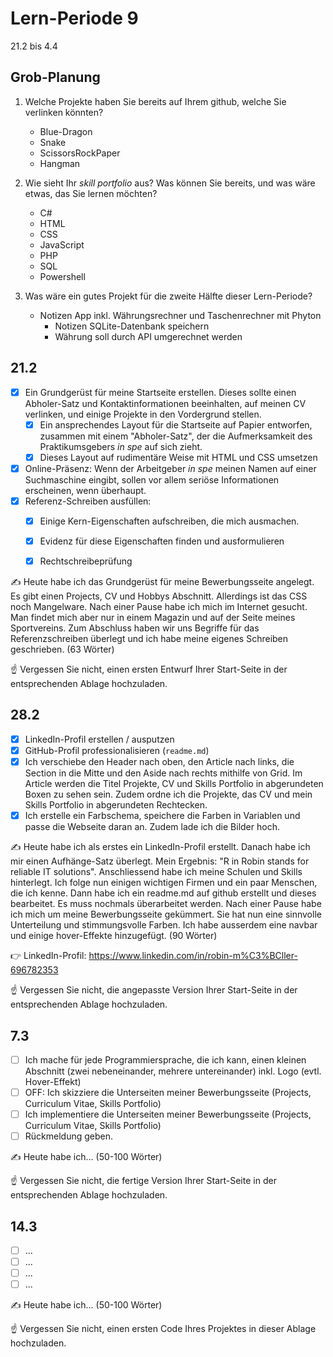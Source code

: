 # Lern-Periode 9

21.2 bis 4.4

## Grob-Planung

1. Welche Projekte haben Sie bereits auf Ihrem github, welche Sie verlinken könnten?
   - Blue-Dragon
   - Snake
   - ScissorsRockPaper
   - Hangman

2. Wie sieht Ihr *skill portfolio* aus? Was können Sie bereits, und was wäre etwas, das Sie lernen möchten?
   - C#
   - HTML
   - CSS
   - JavaScript
   - PHP
   - SQL
   - Powershell

3. Was wäre ein gutes Projekt für die zweite Hälfte dieser Lern-Periode?
   - Notizen App inkl. Währungsrechner und Taschenrechner mit Phyton
     - Notizen SQLite-Datenbank speichern
     - Währung soll durch API umgerechnet werden

## 21.2

- [x] Ein Grundgerüst für meine Startseite erstellen. Dieses sollte einen Abholer-Satz und Kontaktinformationen beeinhalten, auf meinen CV verlinken, und einige Projekte in den Vordergrund stellen.
  - [x] Ein ansprechendes Layout für die Startseite auf Papier entworfen, zusammen mit einem "Abholer-Satz", der die Aufmerksamkeit des Praktikumsgebers *in spe* auf sich zieht.
  - [x] Dieses Layout auf rudimentäre Weise mit HTML und CSS umsetzen

- [x] Online-Präsenz: Wenn der Arbeitgeber *in spe* meinen Namen auf einer Suchmaschine eingibt, sollen vor allem seriöse Informationen erscheinen, wenn überhaupt. 
- [x] Referenz-Schreiben ausfüllen:
  - [x] Einige Kern-Eigenschaften aufschreiben, die mich ausmachen.
  - [x] Evidenz für diese Eigenschaften finden und ausformulieren
  - [x] Rechtschreibeprüfung


✍️ Heute habe ich das Grundgerüst für meine Bewerbungsseite angelegt. Es gibt einen Projects, CV und Hobbys Abschnitt. Allerdings ist das CSS noch Mangelware. Nach einer Pause habe ich mich im Internet gesucht. Man findet mich aber nur in einem Magazin und auf der Seite meines Sportvereins. Zum Abschluss haben wir uns Begriffe für das Referenzschreiben überlegt und ich habe meine eigenes Schreiben geschrieben. (63 Wörter)

☝️ Vergessen Sie nicht, einen ersten Entwurf Ihrer Start-Seite in der entsprechenden Ablage hochzuladen.

## 28.2

- [x] LinkedIn-Profil erstellen / ausputzen
- [x] GitHub-Profil professionalisieren (`readme.md`)
- [x] Ich verschiebe den Header nach oben, den Article nach links, die Section in die Mitte und den Aside nach rechts mithilfe von Grid. Im Article werden die Titel Projekte, CV und Skills Portfolio in abgerundeten Boxen zu sehen sein. Zudem ordne ich die Projekte, das CV und mein Skills Portfolio in abgerundeten Rechtecken.
- [x] Ich erstelle ein Farbschema, speichere die Farben in Variablen und passe die Webseite daran an. Zudem lade ich die Bilder hoch.

✍️ Heute habe ich als erstes ein LinkedIn-Profil erstellt. Danach habe ich mir einen Aufhänge-Satz überlegt. Mein Ergebnis: "R in Robin stands for reliable IT solutions". Anschliessend habe ich meine Schulen und Skills hinterlegt. Ich folge nun einigen wichtigen Firmen und ein paar Menschen, die ich kenne. Dann habe ich ein readme.md auf github erstellt und dieses bearbeitet. Es muss nochmals überarbeitet werden. Nach einer Pause habe ich mich um meine Bewerbungsseite gekümmert. Sie hat nun eine sinnvolle Unterteilung und stimmungsvolle Farben. Ich habe ausserdem eine navbar und einige hover-Effekte hinzugefügt. (90 Wörter)

👉 LinkedIn-Profil: https://www.linkedin.com/in/robin-m%C3%BCller-696782353

☝️ Vergessen Sie nicht, die angepasste Version Ihrer Start-Seite in der entsprechenden Ablage hochzuladen.

## 7.3

- [ ] Ich mache für jede Programmiersprache, die ich kann, einen kleinen Abschnitt (zwei nebeneinander, mehrere untereinander) inkl. Logo (evtl. Hover-Effekt)
- [ ] OFF: Ich skizziere die Unterseiten meiner Bewerbungsseite (Projects, Curriculum Vitae, Skills Portfolio)
- [ ] Ich implementiere die Unterseiten meiner Bewerbungsseite (Projects, Curriculum Vitae, Skills Portfolio)
- [ ] Rückmeldung geben.

✍️ Heute habe ich... (50-100 Wörter)

☝️ Vergessen Sie nicht, die fertige Version Ihrer Start-Seite in der entsprechenden Ablage hochzuladen.

## 14.3

- [ ] ...
- [ ] ...
- [ ] ...
- [ ] ...

✍️ Heute habe ich... (50-100 Wörter)

☝️ Vergessen Sie nicht, einen ersten Code Ihres Projektes in dieser Ablage hochzuladen.
